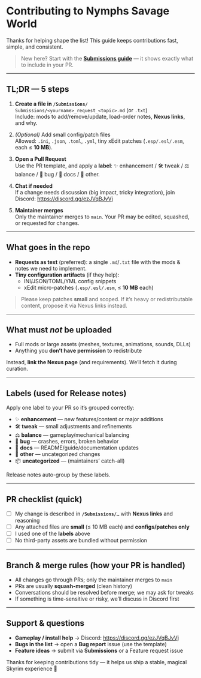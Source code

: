 # Contributing to Nymphs Savage World

Thanks for helping shape the list! This guide keeps contributions fast, simple, and consistent.

> New here? Start with the **[Submissions guide](../Submissions/README.md)** — it shows exactly what to include in your PR.

---

## TL;DR — 5 steps

1. **Create a file in `/Submissions/`**  
   `Submissions/<yourname>_request_<topic>.md` (or `.txt`)  
   Include: mods to add/remove/update, load-order notes, **Nexus links**, and why.

2. *(Optional)* Add small config/patch files  
   Allowed: `.ini`, `.json`, `.toml`, `.yml`, tiny xEdit patches (`.esp/.esl/.esm`, each ≤ **10 MB**).

3. **Open a Pull Request**  
   Use the PR template, and apply a **label**: ✨ enhancement / 🛠 tweak / ⚖️ balance / 🐛 bug / 📝 docs / 🔧 other.

4. **Chat if needed**  
   If a change needs discussion (big impact, tricky integration), join Discord: https://discord.gg/ezJVqBJvVj

5. **Maintainer merges**  
   Only the maintainer merges to `main`. Your PR may be edited, squashed, or requested for changes.

---

## What goes in the repo

- **Requests as text** (preferred): a single `.md`/`.txt` file with the mods & notes we need to implement.
- **Tiny configuration artifacts** (if they help):  
  - INI/JSON/TOML/YML config snippets  
  - xEdit micro-patches (`.esp/.esl/.esm`, ≤ **10 MB** each)

> Please keep patches **small** and scoped. If it’s heavy or redistributable content, propose it via Nexus links instead.

---

## What must *not* be uploaded

- Full mods or large assets (meshes, textures, animations, sounds, DLLs)  
- Anything you **don’t have permission** to redistribute

Instead, **link the Nexus page** (and requirements). We’ll fetch it during curation.

---

## Labels (used for Release notes)

Apply one label to your PR so it’s grouped correctly:

- ✨ **enhancement** — new features/content or major additions  
- 🛠 **tweak** — small adjustments and refinements  
- ⚖️ **balance** — gameplay/mechanical balancing  
- 🐛 **bug** — crashes, errors, broken behavior  
- 📝 **docs** — README/guide/documentation updates  
- 🔧 **other** — uncategorized changes  
- 📦 **uncategorized** — (maintainers’ catch-all)

Release notes auto-group by these labels.

---

## PR checklist (quick)

- [ ] My change is described in **`/Submissions/…`** with **Nexus links** and reasoning  
- [ ] Any attached files are **small** (≤ 10 MB each) and **configs/patches only**  
- [ ] I used one of the **labels** above  
- [ ] No third-party assets are bundled without permission

---

## Branch & merge rules (how your PR is handled)

- All changes go through PRs; only the maintainer merges to `main`  
- PRs are usually **squash-merged** (clean history)  
- Conversations should be resolved before merge; we may ask for tweaks  
- If something is time-sensitive or risky, we’ll discuss in Discord first

---

## Support & questions

- **Gameplay / install help** → Discord: https://discord.gg/ezJVqBJvVj  
- **Bugs in the list** → open a **Bug report** issue (use the template)  
- **Feature ideas** → submit via **Submissions** or a Feature request issue

Thanks for keeping contributions tidy — it helps us ship a stable, magical Skyrim experience 🌿
